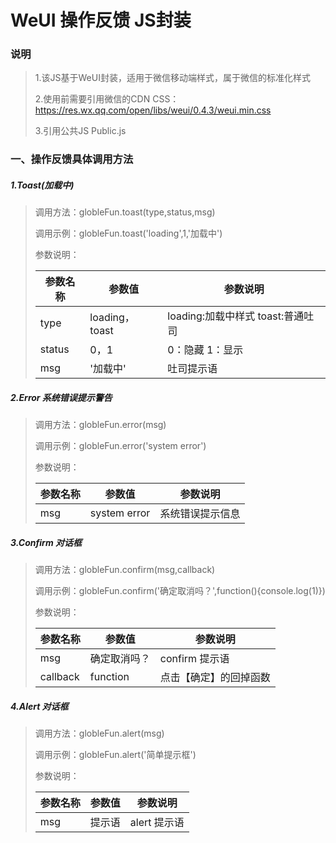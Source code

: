 # WeUI 操作反馈 JS封装

### 说明

> 1.该JS基于WeUI封装，适用于微信移动端样式，属于微信的标准化样式
>
> 2.使用前需要引用微信的CDN CSS：https://res.wx.qq.com/open/libs/weui/0.4.3/weui.min.css
>
> 3.引用公共JS Public.js



### 一、操作反馈具体调用方法

##### 1.Toast(加载中)

> 调用方法：globleFun.toast(type,status,msg)
>
> 调用示例：globleFun.toast('loading',1,'加载中')
>
> 参数说明：
>
> | 参数名称   | 参数值           | 参数说明                      |
> | ------ | ------------- | ------------------------- |
> | type   | loading，toast | loading:加载中样式  toast:普通吐司 |
> | status | 0，1           | 0：隐藏   1：显示               |
> | msg    | '加载中'         | 吐司提示语                     |



##### 2.Error 系统错误提示警告

>调用方法：globleFun.error(msg)
>
>调用示例：globleFun.error('system error')
>
>参数说明：
>
>| 参数名称 | 参数值          | 参数说明     |
>| ---- | ------------ | -------- |
>| msg  | system error | 系统错误提示信息 |



##### 3.Confirm 对话框

> 调用方法：globleFun.confirm(msg,callback)
>
> 调用示例：globleFun.confirm('确定取消吗？',function(){console.log(1)})
>
> 参数说明：
>
> | 参数名称     | 参数值      | 参数说明        |
> | -------- | -------- | ----------- |
> | msg      | 确定取消吗？   | confirm 提示语 |
> | callback | function | 点击【确定】的回掉函数 |



##### 4.Alert 对话框

> 调用方法：globleFun.alert(msg)
>
> 调用示例：globleFun.alert('简单提示框')
>
> 参数说明：
>
> | 参数名称 | 参数值  | 参数说明      |
> | ---- | ---- | --------- |
> | msg  | 提示语  | alert 提示语 |



